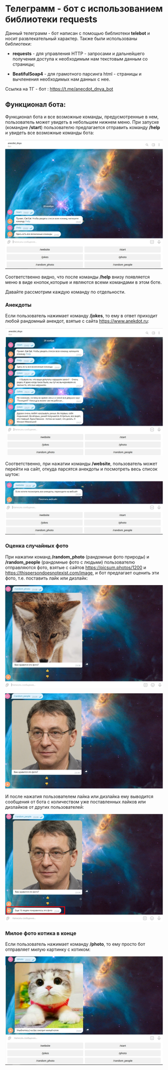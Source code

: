 # Телеграмм - бот с использованием библиотеки requests

Данный телеграмм - бот написан с помощью библиотеки **telebot** и носит развлекательный характер. Также были использованы библиотеки:

- **requests** - для управления HTTP - запросами и дальнейшего получения доступа к необходимым нам текстовым данным со страницы;

- **BeatifulSoap4** - для грамотного парсинга html - страницы и вычленения необходимых нам данных с нее.

Ссылка на ТГ - бот : https://t.me/anecdot_dnya_bot

## Функционал бота:

Функционал бота и все возможные команды, предусмотренные в нем, пользователь может увидеть в небольшем нижнем меню. При запуске (командне **/start**) пользователю предлагается отправить команду **/help** и увидеть все возможные команды бота:

![start](1.jpg)

Соответственно видно, что после команды **/help** внизу появляется меню в виде кнопок,которые и являются всеми командами в этом боте.

Давайте рассмотрим каждую команду по отдельности.

### Анекдоты

Если пользователь нажимает команду **/jokes**, то ему в ответ приходит любой рандомный анекдот, взятые с сайта https://www.anekdot.ru:

![jokes](2.jpg)

Соответственно, при нажатии команды **/website**, пользователь может перейти на сайт, откуда парсятся анекдоты и посмотреть весь список шуток:

![site](3.jpg)

### Оценка случайных фото

При нажатии команд **/random_photo** (рандомные фото природы) и **/random_people** (рандомные фото с людьми) пользователю отправляются фото, взятые с сайтов https://picsum.photos/1200 и https://thispersondoesnotexist.com/image, и бот предлагает оценить эти фото, т.е. поставить лайк или дизлайк:

![nature](4.jpg)

![people](5.jpg)

И после нажатия пользователем лайка или дизлайка ему выводится сообщения от бота с количеством уже поставленных лайков или дизлайков от других пользователей:

![like](6.jpg)

### Милое фото котика в конце

Если пользователь нажимает команду **/photo**, то ему просто бот отправляет милую картинку с котиком:

![cat](7.jpg)





